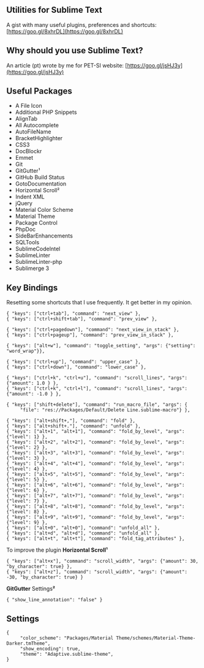 ## Utilities for Sublime Text
A gist with many useful plugins, preferences and shortcuts: [https://goo.gl/8xhrDL](https://goo.gl/8xhrDL)

## Why should you use Sublime Text?
An article (pt) wrote by me for PET-SI website: [https://goo.gl/jsHJ3y](https://goo.gl/jsHJ3y)

## Useful Packages
* A File Icon
* Additional PHP Snippets
* AlignTab
* All Autocomplete
* AutoFileName
* BracketHighlighter
* CSS3
* DocBlockr
* Emmet
* Git
* GitGutter¹
* GitHub Build Status
* GotoDocumentation
* Horizontal Scroll²
* Indent XML
* jQuery
* Material Color Scheme
* Material Theme
* Package Control
* PhpDoc
* SideBarEnhancements
* SQLTools
* SublimeCodeIntel
* SublimeLinter
* SublimeLinter-php
* Sublimerge 3

## Key Bindings

Resetting some shortcuts that I use frequently. It get better in my opinion.

```
{ "keys": ["ctrl+tab"], "command": "next_view" },
{ "keys": ["ctrl+shift+tab"], "command": "prev_view" },

{ "keys": ["ctrl+pagedown"], "command": "next_view_in_stack" },
{ "keys": ["ctrl+pageup"], "command": "prev_view_in_stack" },

{ "keys": ["alt+w"], "command": "toggle_setting", "args": {"setting": "word_wrap"}},

{ "keys": ["ctrl+up"], "command": "upper_case" },
{ "keys": ["ctrl+down"], "command": "lower_case" },

{ "keys": ["ctrl+k", "ctrl+u"], "command": "scroll_lines", "args": {"amount": 1.0 } },
{ "keys": ["ctrl+k", "ctrl+l"], "command": "scroll_lines", "args": {"amount": -1.0 } },

{ "keys": ["shift+delete"], "command": "run_macro_file", "args": {
     "file": "res://Packages/Default/Delete Line.sublime-macro"} },

{ "keys": ["alt+shift+,"], "command": "fold" },
{ "keys": ["alt+shift+."], "command": "unfold" },
{ "keys": ["alt+1", "alt+1"], "command": "fold_by_level", "args": {"level": 1} },
{ "keys": ["alt+2", "alt+2"], "command": "fold_by_level", "args": {"level": 2} },
{ "keys": ["alt+3", "alt+3"], "command": "fold_by_level", "args": {"level": 3} },
{ "keys": ["alt+4", "alt+4"], "command": "fold_by_level", "args": {"level": 4} },
{ "keys": ["alt+5", "alt+5"], "command": "fold_by_level", "args": {"level": 5} },
{ "keys": ["alt+6", "alt+6"], "command": "fold_by_level", "args": {"level": 6} },
{ "keys": ["alt+7", "alt+7"], "command": "fold_by_level", "args": {"level": 7} },
{ "keys": ["alt+8", "alt+8"], "command": "fold_by_level", "args": {"level": 8} },
{ "keys": ["alt+9", "alt+9"], "command": "fold_by_level", "args": {"level": 9} },
{ "keys": ["alt+0", "alt+0"], "command": "unfold_all" },
{ "keys": ["alt+d", "alt+d"], "command": "unfold_all" },
{ "keys": ["alt+t", "alt+t"], "command": "fold_tag_attributes" },
```

To improve the plugin **Horizontal Scroll¹**
```
{ "keys": ["alt+x"], "command": "scroll_width", "args": {"amount": 30, "by_character": true} },
{ "keys": ["alt+z"], "command": "scroll_width", "args": {"amount": -30, "by_character": true} }
```

**GitGutter** Settings**²**
```
{ "show_line_annotation": "false" }
```

## Settings

```
{
     "color_scheme": "Packages/Material Theme/schemes/Material-Theme-Darker.tmTheme",
     "show_encoding": true,
     "theme": "Adaptive.sublime-theme",
}
```
